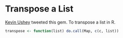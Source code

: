 # Transpose a List

[Kevin Ushey](https://github.com/kevinushey) tweeted this gem.  To transpose a list in R.

```r
transpose <- function(list) do.call(Map, c(c, list))
```
